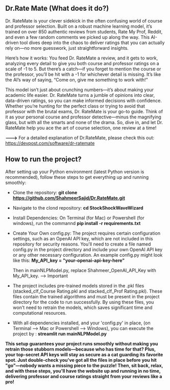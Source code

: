 ## Dr.Rate Mate (What does it do?)

Dr. RateMate is your clever sidekick in the often confusing world of course and professor selection. Built on a robust machine learning model, it’s trained on over 850 authentic reviews from students, Rate My Prof, Reddit, and even a few random comments we picked up along the way. This AI-driven tool dives deep into the chaos to deliver ratings that you can actually rely on—no more guesswork, just straightforward insights.

Here’s how it works: You feed Dr. RateMate a review, and it gets to work, analyzing every detail to give you both course and professor ratings on a scale of -1 to 5. But there’s a catch—if you forget to mention the course or the professor, you’ll be hit with a -1 for whichever detail is missing. It’s like the AI’s way of saying, “Come on, give me something to work with!”

This model isn’t just about crunching numbers—it’s about making your academic life easier. Dr. RateMate turns a jumble of opinions into clear, data-driven ratings, so you can make informed decisions with confidence. Whether you’re hunting for the perfect class or trying to avoid that professor with the brutal exams, Dr. RateMate is your go-to guide. Think of it as your personal course and professor detective—minus the magnifying glass, but with all the smarts and none of the drama. So, dive in, and let Dr. RateMate help you ace the art of course selection, one review at a time!

**--->** For a detailed explanation of Dr.RateMate, please check this out: https://devpost.com/software/dr-ratemate

## How to run the project?
After setting up your Python environment (latest Python version is recommended), follow these steps to get everything up and running smoothly:

- Clone the repository: **git clone https://github.com/ShahmeerSajid/Dr.RateMate.git**
- Navigate to the clond repository: **cd StockShockWaveWizard**
- Install Dependencies:
  On Terminal (for Mac) or Powershell (for windows), run the commannd **pip install -r requirements.txt**
- Create Your Own config.py:
  The project requires certain configuration settings, such as an OpenAI API key, which are not included in this repository for security reasons. You'll need to create a file named config.py in the project directory and include your own OpenAI API key or any other necessary configuration. An example config.py might look like this:
  **My_API_key = "your-openai-api-key-here"**
  
  Then in mainNLPModel.py, replace Shahmeer_OpenAI_API_Key with My_API_key.  --> Important
  
- The project includes pre-trained models stored in the .pkl files (stacked_clf_Course Rating.pkl and stacked_clf_Prof Rating.pkl).
  These files contain the trained algorithms and must be present in the project directory for the code to run successfully. By using these files, you won't need to retrain the models, which saves significant time and computational resources.
- With all dependencies installed, and your 'config.py' in place, (on Terminal --> Mac or Powershell --> Windows), you can execute the project by : **streamlit run mainNLPModel.py**

**This setup guarantees your project runs smoothly without making you retrain those stubborn models—because who has time for that? Plus, your top-secret API keys will stay as secure as a cat guarding its favorite spot. Just double-check you've got all the files in place before you hit "go"—nobody wants a missing piece to the puzzle! 
Then, sit back, relax, and with these steps, you'll have the website up and running in no time, delivering professor and course ratings straight from your reviews like a pro!**

  
